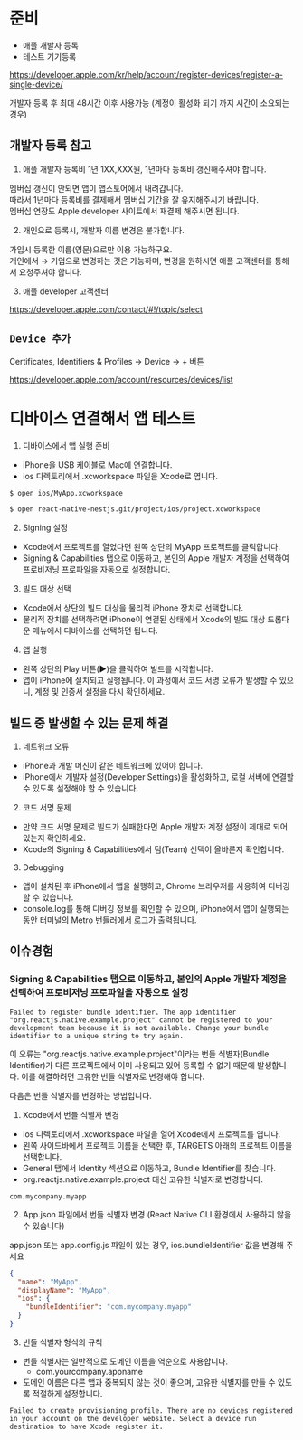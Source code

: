 # 준비

- 애플 개발자 등록
- 테스트 기기등록

https://developer.apple.com/kr/help/account/register-devices/register-a-single-device/

개발자 등록 후 최대 48시간 이후 사용가능 (계정이 활성화 되기 까지 시간이 소요되는 경우)

## 개발자 등록 참고

1. 애플 개발자 등록비 1년 1XX,XXX원, 1년마다 등록비 갱신해주셔야 합니다.

멤버십 갱신이 안되면 앱이 앱스토어에서 내려갑니다.  
따라서 1년마다 등록비를 결제해서 멤버십 기간을 잘 유지해주시기 바랍니다.  
멤버십 연장도 Apple developer 사이트에서 재결제 해주시면 됩니다.

2. 개인으로 등록시, 개발자 이름 변경은 불가합니다.

가입시 등록한 이름(영문)으로만 이용 가능하구요.  
개인에서 → 기업으로 변경하는 것은 가능하며, 변경을 원하시면 애플 고객센터를 통해서 요청주셔야 합니다.

3. 애플 developer 고객센터

https://developer.apple.com/contact/#!/topic/select

## `Device 추가`

Certificates, Identifiers & Profiles -> Device -> + 버튼

https://developer.apple.com/account/resources/devices/list

# 디바이스 연결해서 앱 테스트

1. 디바이스에서 앱 실행 준비

- iPhone을 USB 케이블로 Mac에 연결합니다.
- ios 디렉토리에서 .xcworkspace 파일을 Xcode로 엽니다.

```bash
$ open ios/MyApp.xcworkspace

$ open react-native-nestjs.git/project/ios/project.xcworkspace
```

2. Signing 설정

- Xcode에서 프로젝트를 열었다면 왼쪽 상단의 MyApp 프로젝트를 클릭합니다.
- Signing & Capabilities 탭으로 이동하고, 본인의 Apple 개발자 계정을 선택하여 프로비저닝 프로파일을 자동으로 설정합니다.

3. 빌드 대상 선택

- Xcode에서 상단의 빌드 대상을 물리적 iPhone 장치로 선택합니다.
- 물리적 장치를 선택하려면 iPhone이 연결된 상태에서 Xcode의 빌드 대상 드롭다운 메뉴에서 디바이스를 선택하면 됩니다.

4. 앱 실행

- 왼쪽 상단의 Play 버튼(▶️)을 클릭하여 빌드를 시작합니다.
- 앱이 iPhone에 설치되고 실행됩니다. 이 과정에서 코드 서명 오류가 발생할 수 있으니, 계정 및 인증서 설정을 다시 확인하세요.

## 빌드 중 발생할 수 있는 문제 해결

1. 네트워크 오류

- iPhone과 개발 머신이 같은 네트워크에 있어야 합니다.
- iPhone에서 개발자 설정(Developer Settings)을 활성화하고, 로컬 서버에 연결할 수 있도록 설정해야 할 수 있습니다.

2. 코드 서명 문제

- 만약 코드 서명 문제로 빌드가 실패한다면 Apple 개발자 계정 설정이 제대로 되어 있는지 확인하세요.
- Xcode의 Signing & Capabilities에서 팀(Team) 선택이 올바른지 확인합니다.

3. Debugging

- 앱이 설치된 후 iPhone에서 앱을 실행하고, Chrome 브라우저를 사용하여 디버깅할 수 있습니다.
- console.log를 통해 디버깅 정보를 확인할 수 있으며, iPhone에서 앱이 실행되는 동안 터미널의 Metro 번들러에서 로그가 출력됩니다.

## 이슈경험

### Signing & Capabilities 탭으로 이동하고, 본인의 Apple 개발자 계정을 선택하여 프로비저닝 프로파일을 자동으로 설정

```
Failed to register bundle identifier. The app identifier "org.reactjs.native.example.project" cannot be registered to your development team because it is not available. Change your bundle identifier to a unique string to try again.
```

이 오류는 "org.reactjs.native.example.project"이라는 번들 식별자(Bundle Identifier)가 다른 프로젝트에서 이미 사용되고 있어 등록할 수 없기 때문에 발생합니다. 이를 해결하려면 고유한 번들 식별자로 변경해야 합니다.

다음은 번들 식별자를 변경하는 방법입니다.

1. Xcode에서 번들 식별자 변경

- ios 디렉토리에서 .xcworkspace 파일을 열어 Xcode에서 프로젝트를 엽니다.
- 왼쪽 사이드바에서 프로젝트 이름을 선택한 후, TARGETS 아래의 프로젝트 이름을 선택합니다.
- General 탭에서 Identity 섹션으로 이동하고, Bundle Identifier를 찾습니다.
- org.reactjs.native.example.project 대신 고유한 식별자로 변경합니다.

```
com.mycompany.myapp
```

2. App.json 파일에서 번들 식별자 변경 (React Native CLI 환경에서 사용하지 않을 수 있습니다)

app.json 또는 app.config.js 파일이 있는 경우, ios.bundleIdentifier 값을 변경해 주세요

```json
{
  "name": "MyApp",
  "displayName": "MyApp",
  "ios": {
    "bundleIdentifier": "com.mycompany.myapp"
  }
}
```

3. 번들 식별자 형식의 규칙

- 번들 식별자는 일반적으로 도메인 이름을 역순으로 사용합니다.
  - com.yourcompany.appname
- 도메인 이름은 다른 앱과 중복되지 않는 것이 좋으며, 고유한 식별자를 만들 수 있도록 적절하게 설정합니다.

```
Failed to create provisioning profile. There are no devices registered in your account on the developer website. Select a device run destination to have Xcode register it.
```
